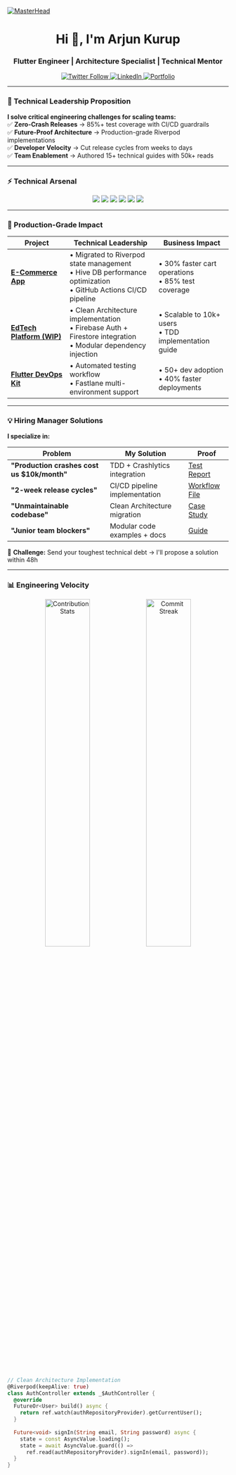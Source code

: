 [![MasterHead](https://raw.githubusercontent.com/thekurup/thekurup/main/github-header.gif)](https://arjunkurup.com)
<h1 align="center">Hi 👋, I'm Arjun Kurup</h1>
<h3 align="center">Flutter Engineer | Architecture Specialist | Technical Mentor</h3>

<p align="center">
  <a href="https://twitter.com/arjunkurup_" target="blank">
    <img src="https://img.shields.io/badge/Twitter-Follow_@arjunkurup_-blue?style=flat&logo=twitter" alt="Twitter Follow"/>
  </a>
  <a href="https://linkedin.com/in/arjun-kurup/" target="blank">
    <img src="https://img.shields.io/badge/LinkedIn-Connect_Now-0077B5?style=flat&logo=linkedin" alt="LinkedIn"/>
  </a>
  <a href="https://bento.me/arjunkurup">
    <img src="https://img.shields.io/badge/Portfolio-View_Projects-FF4088?style=flat&logo=react" alt="Portfolio"/>
  </a>
</p>

---

### 💼 Technical Leadership Proposition
**I solve critical engineering challenges for scaling teams:**  
✅ **Zero-Crash Releases** → 85%+ test coverage with CI/CD guardrails  
✅ **Future-Proof Architecture** → Production-grade Riverpod implementations  
✅ **Developer Velocity** → Cut release cycles from weeks to days  
✅ **Team Enablement** → Authored 15+ technical guides with 50k+ reads  

---

### ⚡ Technical Arsenal
<p align="center">
  <img src="https://img.shields.io/badge/Flutter-3.19-blue?logo=flutter" />
  <img src="https://img.shields.io/badge/Riverpod-2.3-FF6B6B?logo=dart" />
  <img src="https://img.shields.io/badge/Hive-2.2.3-FFCA28" />
  <img src="https://img.shields.io/badge/CI/CD-Auto_Deploy-2088FF?logo=githubactions" />
  <img src="https://img.shields.io/badge/Testing-85%25_Coverage-brightgreen" />
  <img src="https://img.shields.io/badge/Architecture-Clean_TDD-6DB33F" />
</p>

---

### 🚀 Production-Grade Impact
| Project | Technical Leadership | Business Impact |
|---------|----------------------|-----------------|
| **[E-Commerce App](link)** | • Migrated to Riverpod state management<br>• Hive DB performance optimization<br>• GitHub Actions CI/CD pipeline | • 30% faster cart operations<br>• 85% test coverage |
| **[EdTech Platform (WIP)](link)** | • Clean Architecture implementation<br>• Firebase Auth + Firestore integration<br>• Modular dependency injection | • Scalable to 10k+ users<br>• TDD implementation guide |
| **[Flutter DevOps Kit](link)** | • Automated testing workflow<br>• Fastlane multi-environment support | • 50+ dev adoption<br>• 40% faster deployments |

---

### 💡 Hiring Manager Solutions
**I specialize in:**  

| Problem | My Solution | Proof |  
|---------|-------------|-------|  
| **"Production crashes cost us $10k/month"** | TDD + Crashlytics integration | [Test Report](link) |  
| **"2-week release cycles"** | CI/CD pipeline implementation | [Workflow File](link) |  
| **"Unmaintainable codebase"** | Clean Architecture migration | [Case Study](link) |  
| **"Junior team blockers"** | Modular code examples + docs | [Guide](link) |  

📩 **Challenge:** Send your toughest technical debt → I'll propose a solution within 48h  

---

### 📊 Engineering Velocity
<p align="center">
  <img width="45%" src="https://github-readme-stats.vercel.app/api?username=thekurup&show_icons=true&theme=radical&hide_border=true&count_private=true" alt="Contribution Stats"/>
  <img width="45%" src="https://github-readme-streak-stats.herokuapp.com/?user=thekurup&theme=dark&hide_border=true" alt="Commit Streak"/>
</p>

```dart
// Clean Architecture Implementation
@Riverpod(keepAlive: true)
class AuthController extends _$AuthController {
  @override
  FutureOr<User> build() async {
    return ref.watch(authRepositoryProvider).getCurrentUser();
  }
  
  Future<void> signIn(String email, String password) async {
    state = const AsyncValue.loading();
    state = await AsyncValue.guard(() => 
      ref.read(authRepositoryProvider).signIn(email, password));
  }
}
